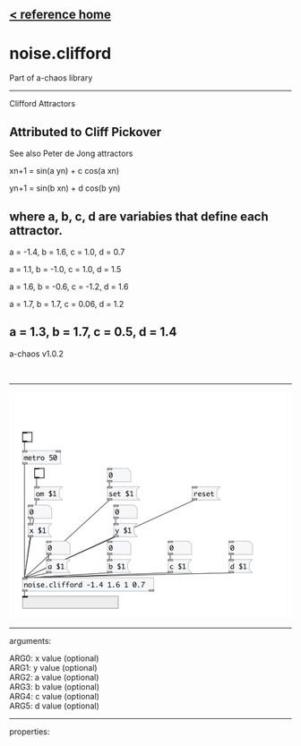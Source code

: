 [< reference home](index.html)
---

# noise.clifford


Part of a-chaos library

---

Clifford Attractors

Attributed to Cliff Pickover
---
 
See also Peter de Jong attractors 
 
 xn+1 = sin(a yn) + c cos(a xn)
 
 yn+1 = sin(b xn) + d cos(b yn)
 
 where a, b, c, d are variabies that define each attractor.
---
 
 a = -1.4, b = 1.6, c = 1.0, d = 0.7
 
 a = 1.1, b = -1.0, c = 1.0, d = 1.5
 
 a = 1.6, b = -0.6, c = -1.2, d = 1.6
 
 a = 1.7, b = 1.7, c = 0.06, d = 1.2
 
 a = 1.3, b = 1.7, c = 0.5, d = 1.4
---
 a-chaos v1.0.2

<br>


---


![example](examples/noise.clifford-example.jpg)

---
arguments:

ARG0: x value (optional)<br>
ARG1: y value (optional)<br>
ARG2: a value (optional)<br>
ARG3: b value (optional)<br>
ARG4: c value (optional)<br>
ARG5: d value (optional)<br>

---
properties:


